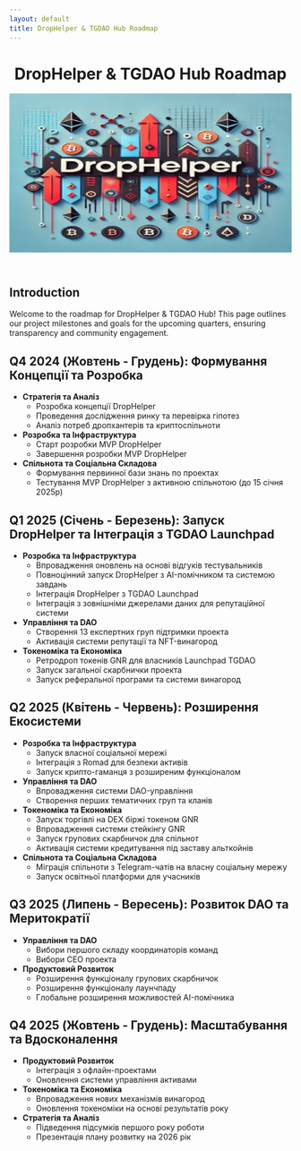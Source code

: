 ```yaml
---
layout: default
title: DropHelper & TGDAO Hub Roadmap
---
```


<link rel="stylesheet" type="text/css" href="style.css">

<div class="container">
  <header>
    <h1>DropHelper & TGDAO Hub Roadmap</h1>
    <img src="app_screenshot.png" alt="App Screenshot" class="app-screenshot">
  </header>

  <section>
    <h2>Introduction</h2>
    <p>Welcome to the roadmap for DropHelper & TGDAO Hub! This page outlines our project milestones and goals for the upcoming quarters, ensuring transparency and community engagement.</p>
  </section>

  <section>
    <h2>Q4 2024 (Жовтень - Грудень): Формування Концепції та Розробка</h2>
    <ul>
      <li><strong>Стратегія та Аналіз</strong>
        <ul>
          <li>Розробка концепції DropHelper</li>
          <li>Проведення дослідження ринку та перевірка гіпотез</li>
          <li>Аналіз потреб дропхантерів та криптоспільноти</li>
        </ul>
      </li>
      <li><strong>Розробка та Інфраструктура</strong>
        <ul>
          <li>Старт розробки MVP DropHelper</li>
          <li>Завершення розробки MVP DropHelper</li>
        </ul>
      </li>
      <li><strong>Спільнота та Соціальна Складова</strong>
        <ul>
          <li>Формування первинної бази знань по проектах</li>
          <li>Тестування MVP DropHelper з активною спільнотою (до 15 січня 2025р)</li>
        </ul>
      </li>
    </ul>
  </section>

  <section>
    <h2>Q1 2025 (Січень - Березень): Запуск DropHelper та Інтеграція з TGDAO Launchpad</h2>
    <ul>
      <li><strong>Розробка та Інфраструктура</strong>
        <ul>
          <li>Впровадження оновлень на основі відгуків тестувальників</li>
          <li>Повноцінний запуск DropHelper з AI-помічником та системою завдань</li>
          <li>Інтеграція DropHelper з TGDAO Launchpad</li>
          <li>Інтеграція з зовнішніми джерелами даних для репутаційної системи</li>
        </ul>
      </li>
      <li><strong>Управління та DAO</strong>
        <ul>
          <li>Створення 13 експертних груп підтримки проекта</li>
          <li>Активація системи репутації та NFT-винагород</li>
        </ul>
      </li>
      <li><strong>Токеноміка та Економіка</strong>
        <ul>
          <li>Ретродроп токенів GNR для власників Launchpad TGDAO</li>
          <li>Запуск загальної скарбнички проекта</li>
          <li>Запуск реферальної програми та системи винагород</li>
        </ul>
      </li>
    </ul>
  </section>

  <section>
    <h2>Q2 2025 (Квітень - Червень): Розширення Екосистеми</h2>
    <ul>
      <li><strong>Розробка та Інфраструктура</strong>
        <ul>
          <li>Запуск власної соціальної мережі</li>
          <li>Інтеграція з Romad для безпеки активів</li>
          <li>Запуск крипто-гаманця з розширеним функціоналом</li>
        </ul>
      </li>
      <li><strong>Управління та DAO</strong>
        <ul>
          <li>Впровадження системи DAO-управління</li>
          <li>Створення перших тематичних груп та кланів</li>
        </ul>
      </li>
      <li><strong>Токеноміка та Економіка</strong>
        <ul>
          <li>Запуск торгівлі на DEX біржі токеном GNR</li>
          <li>Впровадження системи стейкінгу GNR</li>
          <li>Запуск групових скарбничок для спільнот</li>
          <li>Активація системи кредитування під заставу альткойнів</li>
        </ul>
      </li>
      <li><strong>Спільнота та Соціальна Складова</strong>
        <ul>
          <li>Міграція спільноти з Telegram-чатів на власну соціальну мережу</li>
          <li>Запуск освітньої платформи для учасників</li>
        </ul>
      </li>
    </ul>
  </section>

  <section>
    <h2>Q3 2025 (Липень - Вересень): Розвиток DAO та Меритократії</h2>
    <ul>
      <li><strong>Управління та DAO</strong>
        <ul>
          <li>Вибори першого складу координаторів команд</li>
          <li>Вибори CEO проекта</li>
        </ul>
      </li>
      <li><strong>Продуктовий Розвиток</strong>
        <ul>
          <li>Розширення функціоналу групових скарбничок</li>
          <li>Розширення функціоналу лаунчпаду</li>
          <li>Глобальне розширення можливостей AI-помічника</li>
        </ul>
      </li>
    </ul>
  </section>

  <section>
    <h2>Q4 2025 (Жовтень - Грудень): Масштабування та Вдосконалення</h2>
    <ul>
      <li><strong>Продуктовий Розвиток</strong>
        <ul>
          <li>Інтеграція з офлайн-проектами</li>
          <li>Оновлення системи управління активами</li>
        </ul>
      </li>
      <li><strong>Токеноміка та Економіка</strong>
        <ul>
          <li>Впровадження нових механізмів винагород</li>
          <li>Оновлення токеноміки на основі результатів року</li>
        </ul>
      </li>
      <li><strong>Стратегія та Аналіз</strong>
        <ul>
          <li>Підведення підсумків першого року роботи</li>
          <li>Презентація плану розвитку на 2026 рік</li>
        </ul>
      </li>
    </ul>
  </section>
</div>
